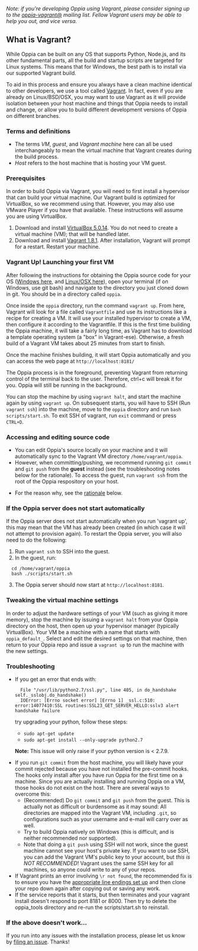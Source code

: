 _Note: if you're developing Oppia using Vagrant, please consider signing up to the [oppia-vagrant@](https://groups.google.com/forum/#!forum/oppia-vagrant) mailing list. Fellow Vagrant users may be able to help you out, and vice versa._

## What is Vagrant?

While Oppia can be built on any OS that supports Python, Node.js, and its other fundamental parts, all the build and startup scripts are targeted for Linux systems. This means that for Windows, the best path is to install via our supported Vagrant build.

To aid in this process and ensure you always have a clean machine identical to other developers, we use a tool called [Vagrant](https://www.vagrantup.com/docs/why-vagrant/). In fact, even if you are already on Linux/BSD/OSX, you may want to use Vagrant as it will provide isolation between your host machine and things that Oppia needs to install and change, or allow you to build different development versions of Oppia on different branches. 

### Terms and definitions

 * The terms *VM*, *guest*, and *Vagrant machine* here can all be used interchangeably to mean the virtual machine that Vagrant creates during the build process. 
 * *Host* refers to the host machine that is hosting your VM guest.

### Prerequisites

In order to build Oppia via Vagrant, you will need to first install a hypervisor that can build your virtual machine. Our Vagrant build is optimized for VirtualBox, so we recommend using that. However, you may also use VMware Player if you have that available. These instructions will assume you are using VirtualBox. 

  1. Download and install [VirtualBox 5.0.14](https://www.virtualbox.org/wiki/Downloads). You do not need to create a virtual machine (VM); that will be handled later. 
  1. Download and install [Vagrant 1.8.1](https://www.vagrantup.com/downloads.html). After installation, Vagrant will prompt for a restart. Restart your machine. 

### Vagrant Up! Launching your first VM

After following the instructions for obtaining the Oppia source code for your OS ([Windows here](https://github.com/oppia/oppia/wiki/Installing-Oppia-%28Windows%29), and [Linux/OSX here](https://github.com/oppia/oppia/wiki/Installing-Oppia-%28Linux%29)), open your terminal (if on Windows, use git bash) and navigate to the directory you just cloned down in git. You should be in a directory called `oppia`. 

Once inside the `oppia` directory, run the command `vagrant up`. From here, Vagrant will look for a file called `Vagrantfile` and use its instructions like a recipe for creating a VM. It will use your installed hypervisor to create a VM, then configure it according to the Vagrantfile. If this is the first time building the Oppia machine, it will take a fairly long time, as Vagrant has to download a template operating system (a "box" in Vagrant-ese). Otherwise, a fresh build of a Vagrant VM takes about 25 minutes from start to finish. 

Once the machine finishes building, it will start Oppia automatically and you can access the web page at `http://localhost:8181/`

The Oppia process is in the foreground, preventing Vagrant from returning control of the terminal back to the user. Therefore, ctrl+c will break it for you. Oppia will still be running in the background. 

You can stop the machine by using `vagrant halt`, and start the machine again by using `vagrant up`. On subsequent starts, you will have to SSH (Run `vagrant ssh`) into the machine, move to the `oppia` directory  and run `bash scripts/start.sh`. To exit SSH of vagrant, run `exit` command or press `CTRL+D`.  

### Accessing and editing source code

- You can edit Oppia's source locally on your machine and it will automatically sync to the Vagrant VM directory `/home/vagrant/oppia`. 
- However, when committing/pushing, we recommend running `git commit` and `git push` from the **guest** instead (see the troubleshooting notes below for the rationale). To access the guest, run `vagrant ssh` from the root of the Oppia respository on your host.

* For the reason why, see the [rationale](#troubleshooting) below.
 
### If the Oppia server does not start automatically
If the Oppia server does not start automatically when you run 'vagrant up', this may mean that the VM has already been created (in which case it will not attempt to provision again). To restart the Oppia server, you will also need to do the following:

   1. Run `vagrant ssh` to SSH into the guest.
   2. In the guest, run:

   ```
     cd /home/vagrant/oppia
     bash ./scripts/start.sh
   ```

   3. The Oppia server should now start at `http://localhost:8181`.

### Tweaking the virtual machine settings

In order to adjust the hardware settings of your VM (such as giving it more memory), stop the machine by issuing a `vagrant halt` from your Oppia directory on the host, then open up your hypervisor manager (typically VirtualBox). Your VM be a machine with a name that starts with `oppia_default_`. Select and edit the desired settings on that machine, then return to your Oppia repo and issue a `vagrant up` to run the machine with the new settings.

### Troubleshooting

  * If you get an error that ends with:

    ```
      File "/usr/lib/python2.7/ssl.py", line 405, in do_handshake
    self._sslobj.do_handshake()
      IOError: [Errno socket error] [Errno 1] _ssl.c:510: error:14077410:SSL routines:SSL23_GET_SERVER_HELLO:sslv3 alert handshake failure
    ```

    try upgrading your python, follow these steps:
    - `sudo apt-get update`
    - `sudo apt-get install --only-upgrade python2.7`

    **Note:** This issue will only raise if your python version is < 2.7.9.

- If you run `git commit` from the host machine, you will likely have your commit rejected because you have not installed the pre-commit hooks. The hooks only install after you have run Oppia for the first time on a machine. Since you are actually installing and running Oppia on a VM, those hooks do not exist on the host. There are several ways to overcome this:
  - (Recommended) Do `git commit` and `git push` from the guest. This is actually not as difficult or burdensome as it may sound: All directories are mapped into the Vagrant VM, including `.git`, so configurations such as your username and e-mail will carry over as well.
  - Try to build Oppia natively on Windows (this is difficult, and is neither recommended nor supported).
  - Note that doing a `git push` using SSH will not work, since the guest machine cannot see your host's private key. If you want to use SSH, you can add the Vagrant VM's public key to your account, but *this is NOT RECOMMENDED*! Vagrant uses the same SSH key for all machines, so anyone could write to any of your repos. 
-  If Vagrant prints an error involving `\r not found`, the recommended fix is to ensure you have the [appropriate line endings set up](#prerequisites) and then clone your repo down again after copying out or saving any work.
-  If the service reports that it starts, but then terminates and your vagrant install doesn't respond to port 8181 or 8000. Then try to delete the oppia_tools directory and re-run the scripts/start.sh to reinstall.

### If the above doesn't work...

If you run into any issues with the installation process, please let us know by [filing an issue](https://github.com/oppia/oppia/issues/new?title=Describe%20your%20feature%20request%20or%20bug%20report%20succinctly&body=If%20you%27d%20like%20to%20propose%20a%20feature,%20describe%20what%20you%27d%20like%20to%20see.%20Mock%20ups%20would%20be%20great!%0A%0AIf%20you%27re%20reporting%20a%20bug,%20please%20be%20sure%20to%20include%20the%20expected%20behaviour,%20the%20observed%20behaviour,%20and%20steps%20to%20reproduce%20the%20problem.%20Console%20copy-pastes%20and%20any%20background%20on%20the%20environment%20would%20also%20be%20helpful.%0A%0AThanks!). Thanks!